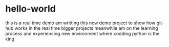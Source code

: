 # hello-world
this is a real time demo
am writting this new demo project to show how git-hub works in the real time bigger projects 
meanwhile am on the learning process and experiencing new environment where codding python  is the king 
